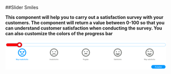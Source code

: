 ##Slider Smiles

**This component will help you to carry out a satisfaction survey with your customers.
The component will return a value between 0-100 so that you can understand customer satisfaction when conducting the survey.
You can also customize the colors of the progress bar**

![Screenshot](slider-smiles.gif)
